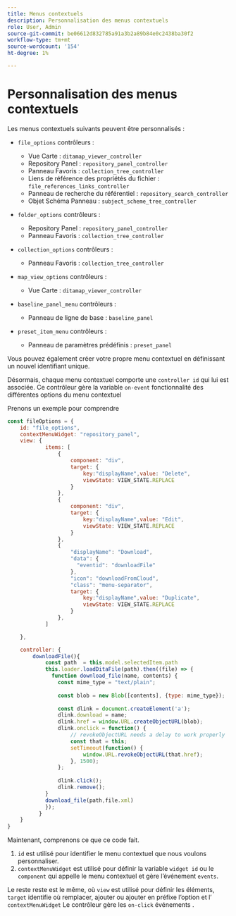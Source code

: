 ```yaml
---
title: Menus contextuels
description: Personnalisation des menus contextuels
role: User, Admin
source-git-commit: be06612d832785a91a3b2a89b84e0c2438ba30f2
workflow-type: tm+mt
source-wordcount: '154'
ht-degree: 1%

---
```



# Personnalisation des menus contextuels

Les menus contextuels suivants peuvent être personnalisés :

- `file_options`
contrôleurs :
   - Vue Carte : `ditamap_viewer_controller`
   - Repository Panel : `repository_panel_controller`
   - Panneau Favoris : `collection_tree_controller`
   - Liens de référence des propriétés du fichier : `file_references_links_controller`
   - Panneau de recherche du référentiel : `repository_search_controller`
   - Objet Schéma Panneau : `subject_scheme_tree_controller`

- `folder_options`
contrôleurs :
   - Repository Panel : `repository_panel_controller`
   - Panneau Favoris : `collection_tree_controller`

- `collection_options`
contrôleurs :
   - Panneau Favoris : `collection_tree_controller`

- `map_view_options`
contrôleurs :
   - Vue Carte : `ditamap_viewer_controller`

- `baseline_panel_menu`
contrôleurs :
   - Panneau de ligne de base : `baseline_panel`

- `preset_item_menu`
contrôleurs :
   - Panneau de paramètres prédéfinis : `preset_panel`

Vous pouvez également créer votre propre menu contextuel en définissant un nouvel identifiant unique.

Désormais, chaque menu contextuel comporte une `controller id` qui lui est associée. Ce contrôleur gère la variable `on-event` fonctionnalité des différentes options du menu contextuel

Prenons un exemple pour comprendre

```js title=customise_context_menu.js"
const fileOptions = {
    id: "file_options",
    contextMenuWidget: "repository_panel",
    view: {
            items: [
                {
                    component: "div",
                    target: {
                        key:"displayName",value: "Delete",                    
                        viewState: VIEW_STATE.REPLACE
                    }
                },
                {
                    component: "div",
                    target: {
                        key:"displayName",value: "Edit",                    
                        viewState: VIEW_STATE.REPLACE
                    }
                },
                {
                    "displayName": "Download",
                    "data": {
                      "eventid": "downloadFile"
                    },
                    "icon": "downloadFromCloud",
                    "class": "menu-separator",         
                    target: {
                        key:"displayName",value: "Duplicate",                    
                        viewState: VIEW_STATE.REPLACE
                    }
                },
            ]

    },

    controller: {
        downloadFile(){
            const path  = this.model.selectedItem.path
            this.loader.loadDitaFile(path).then((file) => {
              function download_file(name, contents) {
                const mime_type = "text/plain";
        
                const blob = new Blob([contents], {type: mime_type});
        
                const dlink = document.createElement('a');
                dlink.download = name;
                dlink.href = window.URL.createObjectURL(blob);
                dlink.onclick = function() {
                    // revokeObjectURL needs a delay to work properly
                    const that = this;
                    setTimeout(function() {
                        window.URL.revokeObjectURL(that.href);
                    }, 1500);
                };
        
                dlink.click();
                dlink.remove();
            }
            download_file(path,file.xml)
            });
          }
    }
}
```

Maintenant, comprenons ce que ce code fait.

1. `id` est utilisé pour identifier le menu contextuel que nous voulons personnaliser.
2. `contextMenuWidget` est utilisé pour définir la variable `widget id` ou le `component` qui appelle le menu contextuel et gère l’événement `events`.

Le reste reste est le même, où `view` est utilisé pour définir les éléments, `target` identifie où remplacer, ajouter ou ajouter en préfixe l’option et l’ `contextMenuWidget` Le contrôleur gère les `on-click` événements .
